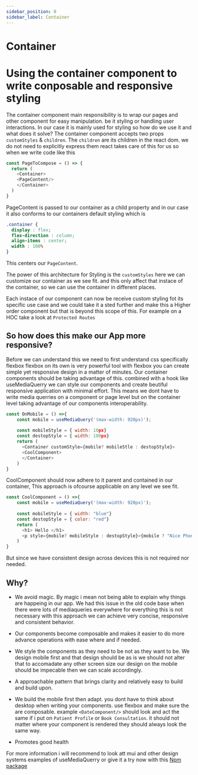 ```yaml
---
sidebar_position: 0
sidebar_label: Container
---
```

# Container

# Using the container component to write conposable and responsive styling

The container component main responsibility is to wrap our pages and other component for easy manipulation.
be it styling or handling user interactions.
In our case it is mainly used for styling so how do we use it and what does it solve?
The container component accepts two props `customStyles` & `children`.
The  `children` are its children in the react dom. we do not need to explicitly express them react takes care of this for us 
so when we write code like this

```javascript
const PageToCompose = () => {
  return (
    <Container>
    <PageContent/>
    </Container>
  )
}
```

PageContent is passed to our container as a child property and in our case it also conforms to our containers  default styling which is

```css
.container {
  display : flex;
  flex-direction : column;
  align-items : center;
  width : 100%
}

```

This centers our `PageContent`.

The power of this architecture for Styling is the `customStyles` here we can customize our container as we see fit. and this only affect that instace of the container, so we can use the container in different places.

Each instace of our component can now be receive custom styling fot its specific use case and we could take it a sted further and make this a Higher order component but that is beyond this scope of this.
For example on a HOC take a look at `Protected Routes`

## So how does this make our App more responsive?

Before we can understand this we need to first understand css specifically flexbox
flexbox on its own is very powerful tool with flexbox you can create simple yet responsive design in a matter of minutes.
Our container components should be taking advantage of this. combined with a hook like useMediaQuerry we can style our components and create beutiful responsive application with minimal effort.
This means we dont have to write media querries on a component or page level but on the container level taking advantage of our components interoperability.

```javascript
const OnMobile = () =>{ 
    const mobile = useMediaQuery('(max-width: 920px)');
    
    const mobileStyle = { width: 10px}
    const destopStyle = { width: 100px}
    return ( 
      <Container customStyle={mobile? mobileStle : destopStyle}>
      <CoolComponent>
      </Container>
    )
}
```

CoolComponent should now adhere to it parent and contained in our container, This approach is ofcourse applicable on any level we see fit.

```javascript
const CoolComponent = () =>{ 
    const mobile = useMediaQuery('(max-width: 920px)');
    
    const mobileStyle = { width: "blue"}
    const destopStyle = { color: "red"}
    return ( 
      <h1> Hello </h1>
      <p style={mobile? mobileStyle : destopStyle}>{mobile ? "Nice Phone" : "Cool Computer }</p>
    )
}

```

But since we have consistent design across devices this is not required nor needed.

## Why?

- We avoid magic. By magic i mean not being able to explain why things are happeing in our app. We had this issue in the old code base when there were lots of mediaqueries everywhere for everything this is not necessary with this approach we can achieve very concise, responsive and consistent behavior.

- Our components become composable and makes it easier to do more advance operations with ease where and if needed.

- We style the components as they need to be not as they want to be. We design mobile first and that design should be as is we should not alter that to accomadate any other screen size our design on the mobile should be impecable then we can scale accordingly.

- A approachable pattern that brings clarity and relatively easy to build and build upon.

- We build the mobile first then adapt. you dont have to think about desktop when writing your components. use flexbox and make sure the are  composable. example `<DateComponent/>` should look and act the same if i put on `Patient Profile` or  `Book Consultation`. it should not matter where your component is rendered they should always look the same way.
- Promotes good health

For more information i will recommend to look att mui and other design systems examples of useMediaQuerry or give it a try now with this [Npm package](https://www.npmjs.com/package/react-responsive)
